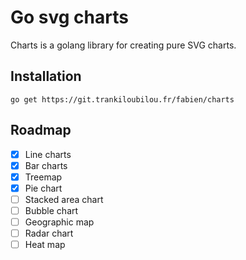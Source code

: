 # Go svg charts

Charts is a golang library for creating pure SVG charts.

## Installation

```
go get https://git.trankiloubilou.fr/fabien/charts
```

## Roadmap

- [x] Line charts
- [x] Bar charts
- [x] Treemap
- [x] Pie chart
- [ ] Stacked area chart
- [ ] Bubble chart
- [ ] Geographic map
- [ ] Radar chart
- [ ] Heat map